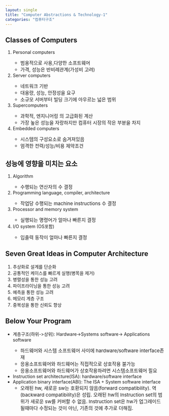 ```yaml
---
layout: single
title: "Computer Abstractions & Technology-1"
categories: "컴퓨터구조"
---
```


## Classes of Computers

<ol>
  <li>Personal computers</li>
  <ul>
    <li style="font-size:15px;">범용적으로 사용,다양한 소프트웨어</li>
    <li style="font-size:15px;">가격, 성능은 반비례관계(가성비 고려)</li>
  </ul>
  <li>Server computers</li>
  <ul>
    <li style="font-size:15px;">네트워크 기반</li>
    <li style="font-size:15px;">대용량, 성능, 안정성을 요구</li>
    <li style="font-size:15px;">소규모 서버부터 빌딩 크기에 아우르는 넓은 범위</li>
  </ul>
  <li>Supercomputers</li>
  <ul>
    <li style="font-size:15px;">과학적, 엔지니어링 의 고급화된 계산</li>
    <li style="font-size:15px;">가장 높은 성능을 자랑하지만 컴퓨터 시장의 작은 부분을 차지</li>
  </ul>
  <li>Embedded computers</li>
  <ul>
    <li style="font-size:15px;">시스템의 구성요소로 숨겨져있음</li>
    <li style="font-size:15px;">엄격한 전력/성능/비용 제약조건</li>
  </ul>
</ol>

## 성능에 영향을 미치는 요소

<ol>
  <li>Algorithm</li>
  <ul>
    <li style="font-size:15px;">수행되는 연산자의 수 결정</li>
  </ul>
  <li>Programming language, compiler, architecture</li>
  <ul>
    <li style="font-size:15px;">작업당 수행되는 machine instructions 수 결정</li>
  </ul>
  <li>Processor and memory system</li>
  <ul>
    <li style="font-size:15px;">실행되는 명령어가 얼마나 빠른지 결정</li>
  </ul>
  <li>I/O system (OS포함)</li>
  <ul>
    <li style="font-size:15px;">입출력 동작이 얼마나 빠른지 결정</li>
  </ul>
</ol>

## Seven Great Ideas in Computer Architecture

<ol>
  <li>추상화로 설계를 단순화</li>
  <li>공통적인 케이스를 빠르게 실행(병목을 제거)</li>
  <li>병렬성을 통한 성능 고려</li>
  <li>파이프라이닝을 통한 성능 고려</li>
  <li>예측을 통한 성능 고려</li>
  <li>메모리 계층 구조</li>
  <li>중복성을 통한 신뢰도 향상</li>
</ol>

## Below Your Program

<ul>
  <li>계층구조(하위->상위): Hardware->Systems software-> Applications software</li>
  <ul>
    <li style="font-size:15px;">하드웨어와 시스템 소프트웨어 사이에 hardware/software interface존재</li>
    <li style="font-size:15px;">응용소프트웨어와 하드웨어는 직접적으로 상호작용 불가능</li>
    <li style="font-size:15px;">응용소프트웨어와 하드웨어가 상호작용하려면 시스템소프트웨어 필요</li>
  </ul>
  <li>Instruction set architecture(ISA): 
  hardware/software interface
  <li>Application binary interface(ABI): 
  The ISA + System software interface
  <ul>
    <li style="font-size:15px;">오래된 hw, 새로운 sw는 호환되지 않음(forward compatibility). 역(backward compatibility)은 성립. 오래된 hw의 Instruction set의 범위가 새로운 sw를 커버할 수 없음. Instruction set은 hw가 업그레이드 될때마다 수정되는 것이 아닌, 기존의 것에 추가로 더해짐.</li>
</ul>
